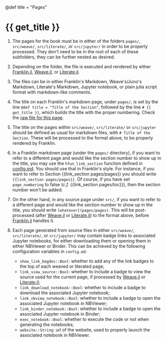 @def title = "Pages"

# {{ get_title }}

1. The pages for the book must be in either of the folders `pages/`, `src/weave/`, `src/literate/`, or `src/jupyter/` in order to be properly processed. They don't need to be in the root of each of these subfolders, they can be further nested as desired.

1. Depending on the folder, the file is executed and rendered by either [Franklin.jl](https://github.com/tlienart/Franklin.jl), [Weave.jl](https://github.com/JunoLab/Weave.jl), or [Literate.jl](https://github.com/fredrikekre/Literate.jl).

1. The files can be in either Franklin's Markdown, Weave's/Juno's Markdown, Literate's Markdown, Jupyter notebook, or plain julia script format with markdown-like comments.

1. The title on each Franklin's markdown page, under `pages/`, is set by the line `@def title = "Title of the Section"`, followed by the line `# {{ get_title }}`, which builds the title with the proper numbering. Check the [raw file for this page](https://github.com/rmsrosa/booksjl-franklin-template/blob/main/pages/pages.md).

1. The title on the pages within `src/weave/`, `src/literate/` or `src/jupyter` should be defined as usual for markdown files, with `# Title of the Section`. These will be processed to the format above, to be properly rendered by Franklin.

1. In a Franklin markdown page (under the `pages/` directory), if you want to refer to a different page and would like the section number to show up in the title, you may use the `hfun_link_section` function defined in [config.md](https://raw.githubusercontent.com/rmsrosa/booksjl-franklin-template/main/config.md). You should use that in Franklin's style. For instance, if you want to refer to Section {{link_section pages/pages}} you should write `{{link_section pages/pages}}`. Of course, if you have set `page_numbering` to false (*c.f.* {{link_section pages/toc}}), then the section number won't be added.

1. On the other hand, in any source page under `src/`, if you want to refer to a different page and would like the section number to show up in the title, you should write `[whatever](pages/pages)`. This will be post-processed (after [Weave.jl](https://github.com/JunoLab/Weave.jl) or [Literate.jl](https://github.com/fredrikekre/Literate.jl)) to the format above, before [Franklin.jl](https://github.com/tlienart/Franklin.jl) handles it.

1. Each page generated from source files in either `src/weave/`, `src/literate/`, or `src/jupyter/` may contain badge links to associated Jupyter notebooks, for either downloading them or opening them in either NBViewer or Binder. This can be achieved by the following configuration variables in `config.md`:
    * `show_link_bagdes::Bool`: whether to add any of the link badges to the top of each weaved or literated page;
    * `link_view_source::Bool`: whether to include a badge to view the source used for the current page, if processed by [Weave.jl](https://github.com/JunoLab/Weave.jl) or [Literate.jl](https://github.com/fredrikekre/Literate.jl);
    * `link_download_notebook::Bool`: whether to include a badge to download the associated Jupyter notebook;
    * `link_nbview_notebook::Bool`: whether to include a badge to open the associated Jupyter notebook in NBViewer;
    * `link_binder_notebook::Bool`: whether to include a badge to open the associated Jupyter notebook in Binder;
    * `exec_notebook::Bool`: whether to execute the code or not when generating the notebooks;
    * `website::String`: url of the website, used to properly launch the associated notebook in NBViewer.
